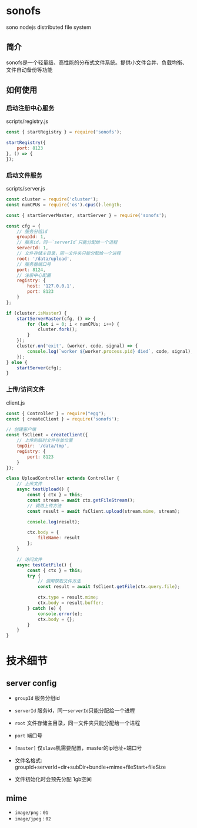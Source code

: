 # sonofs
sono nodejs distributed file system

## 简介

sonofs是一个轻量级、高性能的分布式文件系统。提供小文件合并、负载均衡、文件自动备份等功能


## 如何使用


### 启动注册中心服务

scripts/registry.js

```js
const { startRegistry } = require('sonofs');

startRegistry({
    port: 8123
}, () => {
});
```

### 启动文件服务

scripts/server.js

```js
const cluster = require('cluster');
const numCPUs = require('os').cpus().length;

const { startServerMaster, startServer } = require('sonofs');

const cfg = {
    // 服务分组id
    groupId: 1,
    // 服务id，同一`serverId`只能分配给一个进程
    serverId: 1,
    // 文件存储主目录，同一文件夹只能分配给一个进程
    root: '/data/upload',
    // 服务器端口号
    port: 8124,
    // 注册中心配置
    registry: {
        host: '127.0.0.1',
        port: 8123
    }
};

if (cluster.isMaster) {
    startServerMaster(cfg, () => {
        for (let i = 0; i < numCPUs; i++) {
            cluster.fork();
        }
    });
    cluster.on('exit', (worker, code, signal) => {
        console.log(`worker ${worker.process.pid} died`, code, signal);
    });
} else {
    startServer(cfg);
}
```

### 上传/访问文件

client.js

```js
const { Controller } = require("egg");
const { createClient } = require('sonofs');

// 创建客户端
const fsClient = createClient({
    // 上传的临时文件存放位置
    tmpDir: '/data/tmp',
    registry: {
        port: 8123
    }
});

class UploadController extends Controller {
    // 上传文件
    async testUpload() {
        const { ctx } = this;
        const stream = await ctx.getFileStream();
        // 调用上传方法
        const result = await fsClient.upload(stream.mime, stream);

        console.log(result);

        ctx.body = {
            fileName: result
        };
    }

    // 访问文件
    async testGetFile() {
        const { ctx } = this;
        try {
            // 调用获取文件方法
            const result = await fsClient.getFile(ctx.query.file);

            ctx.type = result.mime;
            ctx.body = result.buffer;
        } catch (e) {
            console.error(e);
            ctx.body = {};
        }
    }
}
```

# 技术细节

## server config

* `groupId` 服务分组id
* `serverId` 服务id，同一`serverId`只能分配给一个进程
* `root` 文件存储主目录，同一文件夹只能分配给一个进程
* `port` 端口号
* `[master]` 仅`slave`机需要配置，master的ip地址+端口号

* 文件名格式: groupId+serverId+dir+subDir+bundle+mime+fileStart+fileSize
* 文件初始化时会预先分配 1gb空间

## mime

* `image/png` : `01`
* `image/jpeg` : `02`
